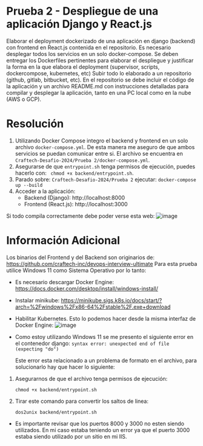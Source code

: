 # Prueba 2 - Despliegue de una aplicación Django y React.js
Elaborar el deployment dockerizado de una aplicación en django (backend) con frontend
en React.js contenida en el repositorio. Es necesario desplegar todos los servicios en un solo docker-compose.
Se deben entregar los Dockerfiles pertinentes para elaborar el despliegue y justificar la forma en la que elabora el deployment (supervisor, scripts, dockercompose, kubernetes, etc)
Subir todo lo elaborado a un repositorio (github, gitlab, bitbucket, etc). En el repositorio se debe incluir el código de la aplicación y un archivo README.md
con instrucciones detalladas para compilar y desplegar la aplicación, tanto en una PC local como en la nube (AWS o GCP).

# Resolución
1) Utilizando Docker Compose integro el backend y frontend en un solo archivo ``` docker-compose.yml ```. De esta manera me aseguro de que ambos
   servicios se puedan comunicar entre si. El archivo se encuentra en ``` Craftech-Desafio-2024/Prueba 2/docker-compose.yml ```.
2) Asegurarse de que ```entrypoint.sh``` tenga permisos de ejecución, puedes hacerlo con: ```  chmod +x backend/entrypoint.sh ```.
3) Parado sobre: ``` Craftech-Desafio-2024/Prueba 2 ``` ejecutar: ``` docker-compose up --build ```
4) Acceder a la aplicación:
   * Backend (Django): http://localhost:8000
   * Frontend (React.js): http://localhost:3000
     
Si todo compila correctamente debe poder verse esta web:
![image](https://github.com/frangcalzada/Craftech-Desafio-2024/assets/40276177/c024bad0-c990-4ba2-95a9-21e9a18ee069)


# Información Adicional
Los binarios del Frontend y del Backend son originarios de: https://github.com/craftech-inc/devops-interview-ultimate
Para esta prueba utilice Windows 11 como Sistema Operativo por lo tanto:
* Es necesario descargar Docker Engine: https://docs.docker.com/desktop/install/windows-install/
* Instalar minikube: https://minikube.sigs.k8s.io/docs/start/?arch=%2Fwindows%2Fx86-64%2Fstable%2F.exe+download
* Habilitar Kubernetes. Esto lo podemos hacer desde la misma interfaz de Docker Engine:
  ![image](https://github.com/frangcalzada/Craftech-Desafio-2024/assets/40276177/28cb040c-2f84-415b-82c6-034ec3972fcf)
  
* Como estoy utilizando Windows 11 se me presento el siguiente error en el contenedor django: 
            `` syntax error: unexpected end of file (expecting "do") ``
  
  Este error esta relacionado a un problema de formato en el archivo, para solucionarlo hay que hacer lo siguiente:
  

1) Asegurarnos de que el archivo tenga permisos de ejecución:
   
   `` chmod +x backend/entrypoint.sh ``

3) Tirar este comando para convertir los saltos de linea:
   
   `` dos2unix backend/entrypoint.sh ``
  
* Es importante revisar que los puertos 8000 y 3000 no esten siendo utilizados. En mi caso estaba teniendo un error ya que el puerto 3000 estaba siendo utilizado por un sitio en mi IIS.
